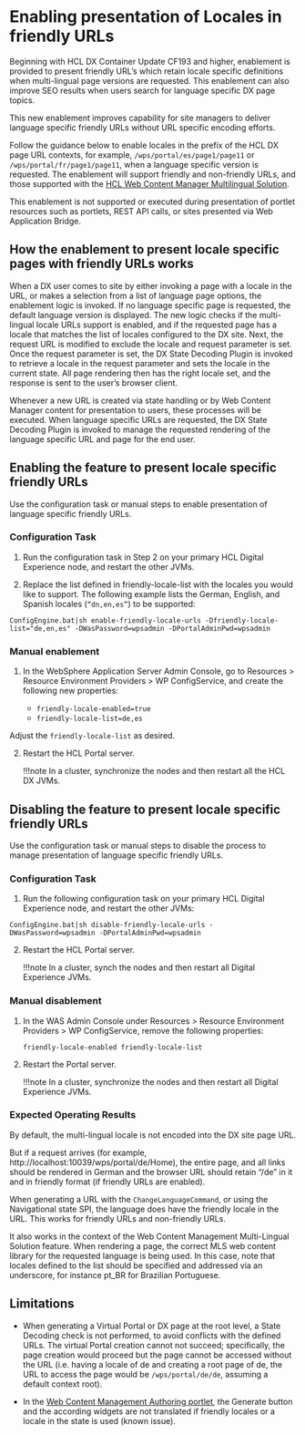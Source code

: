 # Enabling presentation of Locales in friendly URLs

Beginning with HCL DX Container Update CF193 and higher, enablement is provided to present friendly URL’s which retain locale specific definitions when multi-lingual page versions are requested. This enablement can also improve SEO results when users search for language specific DX page topics.

This new enablement improves capability for site managers to deliver language specific friendly URLs without URL specific encoding efforts.

Follow the guidance below to enable locales in the prefix of the HCL DX page URL contexts, for example, `/wps/portal/es/page1/page11` or `/wps/portal/fr/page1/page11`, when a language specific version is requested. The enablement will support friendly and non-friendly URLs, and those supported with the [HCL Web Content Manager Multilingual Solution](../../../../../../manage_content/wcm_authoring/multi_lingual/index.md).

This enablement is not supported or executed during presentation of portlet resources such as portlets, REST API calls, or sites presented via Web Application Bridge.

## How the enablement to present locale specific pages with friendly URLs works

When a DX user comes to site by either invoking a page with a locale in the URL, or makes a selection from a list of language page options, the enablement logic is invoked. If no language specific page is requested, the default language version is displayed. The new logic checks if the multi-lingual locale URLs support is enabled, and if the requested page has a locale that matches the list of locales configured to the DX site. Next, the request URL is modified to exclude the locale and request parameter is set. Once the request parameter is set, the DX State Decoding Plugin is invoked to retrieve a locale in the request parameter and sets the locale in the current state. All page rendering then has the right locale set, and the response is sent to the user’s browser client.

Whenever a new URL is created via state handling or by Web Content Manager content for presentation to users, these processes will be executed. When language specific URLs are requested, the DX State Decoding Plugin is invoked to manage the requested rendering of the language specific URL and page for the end user.

## Enabling the feature to present locale specific friendly URLs

Use the configuration task or manual steps to enable presentation of language specific friendly URLs.

### Configuration Task

1. Run the configuration task in Step 2 on your primary HCL Digital Experience node, and restart the other JVMs.

2. Replace the list defined in friendly-locale-list with the locales you would like to support.
The following example lists the German, English, and Spanish locales (`“dn,en,es”`) to be supported:

```ConfigEngine.bat|sh enable-friendly-locale-urls -Dfriendly-locale-list="de,en,es" -DWasPassword=wpsadmin -DPortalAdminPwd=wpsadmin```

### Manual enablement

1. In the WebSphere Application Server Admin Console, go to Resources > Resource Environment Providers > WP ConfigService, and create the following new properties:

    - `friendly-locale-enabled=true`
    - `friendly-locale-list=de,es`

Adjust the `friendly-locale-list` as desired.

2. Restart the HCL Portal server.

    !!!note
        In a cluster, synchronize the nodes and then restart all the HCL DX JVMs.

## Disabling the feature to present locale specific friendly URLs

Use the configuration task or manual steps to disable the process to manage presentation of language specific friendly URLs.

### Configuration Task

1. Run the following configuration task on your primary HCL Digital Experience node, and restart the other JVMs:

```ConfigEngine.bat|sh disable-friendly-locale-urls -DWasPassword=wpsadmin -DPortalAdminPwd=wpsadmin```

2. Restart the HCL Portal server.

    !!!note
        In a cluster, synch the nodes and then restart all Digital Experience JVMs.

### Manual disablement

1. In the WAS Admin Console under Resources > Resource Environment Providers > WP ConfigService, remove the following properties:

    `friendly-locale-enabled friendly-locale-list`

2. Restart the Portal server.

    !!!note
        In a cluster, synchronize the nodes and then restart all Digital Experience JVMs.

### Expected Operating Results

By default, the multi-lingual locale is not encoded into the DX site page URL.

But if a request arrives (for example, http://localhost:10039/wps/portal/de/Home), the entire page, and all links should be rendered in German and the browser URL should retain “/de” in it and in friendly format (if friendly URLs are enabled).

When generating a URL with the `ChangeLanguageCommand`, or using the Navigational state SPI, the language does have the friendly locale in the URL. This works for friendly URLs and non-friendly URLs.

It also works in the context of the Web Content Management Multi-Lingual Solution feature. When rendering a page, the correct MLS web content library for the requested language is being used. In this case, note that locales defined to the list should be specified and addressed via an underscore, for instance pt_BR for Brazilian Portuguese.

## Limitations

- When generating a Virtual Portal or DX page at the root level, a State Decoding check is not performed, to avoid conflicts with the defined URLs. The virtual Portal creation cannot not succeed; specifically, the page creation would proceed but the page cannot be accessed without the URL (i.e. having a locale of de and creating a root page of de, the URL to access the page would be `/wps/portal/de/de`, assuming a default context root).

- In the [Web Content Management Authoring portlet](../../../../../../manage_content/wcm_authoring/authoring_portlet/index.md), the Generate button and the according widgets are not translated if friendly locales or a locale in the state is used (known issue).